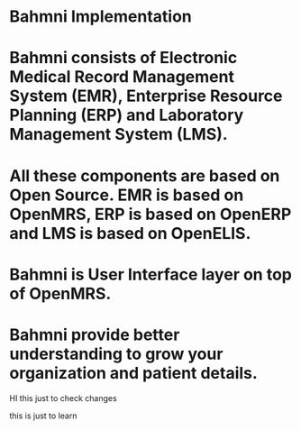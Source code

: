 # Bahmni Implementation
# Bahmni consists of Electronic Medical Record Management System (EMR), Enterprise Resource Planning (ERP) and Laboratory Management System (LMS).
# All these components are based on Open Source. EMR is based on OpenMRS, ERP is based on OpenERP and LMS is based on OpenELIS.
# Bahmni is User Interface layer on top of OpenMRS.
# Bahmni provide better understanding to grow your organization and patient details.
HI this just to check changes

this is just  to learn

